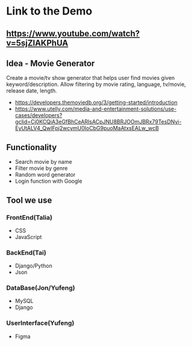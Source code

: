 # Link to the Demo
## https://www.youtube.com/watch?v=5sjZlAKPhUA

## Idea - Movie Generator

Create a movie/tv show generator that helps user find movies given keyword/description. Allow filtering by movie rating, language, tv/movie, release date, length.
* https://developers.themoviedb.org/3/getting-started/introduction
* https://www.utelly.com/media-and-entertainment-solutions/use-cases/developers?gclid=Cj0KCQiA3eGfBhCeARIsACpJNU8BRJOOmJBRx79TesDNyi-EyUtALV4_QwIFpj2wcymU0IoCbG9puoMaAtxsEALw_wcB

## Functionality
* Search movie by name
* Filter movie by genre 
* Random word generator
* Login function with Google

## Tool we use

### FrontEnd(Talia)
* CSS
* JavaScript

### BackEnd(Tai)
* Django/Python
* Json

### DataBase(Jon/Yufeng)
* MySQL
* Django

### UserInterface(Yufeng)
* Figma

